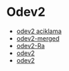 # Odev2

<!--Index-->

- [odev2 aciklama](./odev2%20aciklama.docx)
- [odev2-merged](./odev2-merged.pdf)
- [odev2-Ra](./odev2-Ra.pdf)
- [odev2](./odev2.docx)
- [odev2](./odev2.pdf)

<!--Index-->
